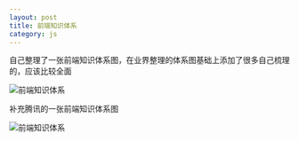 ```yaml
---
layout: post
title: 前端知识体系
category: js
---
```


自己整理了一张前端知识体系图，在业界整理的体系图基础上添加了很多自己梳理的，应该比较全面

![前端知识体系](/blog/images/fdsystem.jpg)

补充腾讯的一张前端知识体系图

![前端知识体系](/blog/images/qqsystem.jpg)
